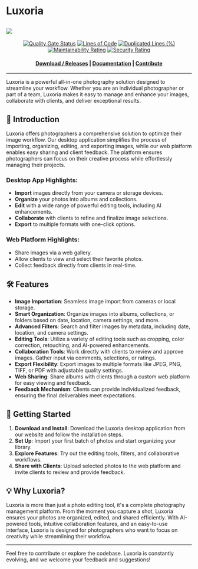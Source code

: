 # Luxoria

<image src="./docs/.assets/Luxoria_logo.png"></image>
----------------  

<div align="center">

[![Quality Gate Status](https://sonarqube.bluepelicandev.com/api/project_badges/measure?project=Luxoria-Desktop&metric=alert_status&token=sqb_c59d628d8e6087f1d92691a8b5027264ad1405bd)](https://sonarqube.bluepelicandev.com/dashboard?id=Luxoria-Desktop) [![Lines of Code](https://sonarqube.bluepelicandev.com/api/project_badges/measure?project=Luxoria-Desktop&metric=ncloc&token=sqb_c59d628d8e6087f1d92691a8b5027264ad1405bd)](https://sonarqube.bluepelicandev.com/dashboard?id=Luxoria-Desktop) [![Duplicated Lines (%)](https://sonarqube.bluepelicandev.com/api/project_badges/measure?project=Luxoria-Desktop&metric=duplicated_lines_density&token=sqb_c59d628d8e6087f1d92691a8b5027264ad1405bd)](https://sonarqube.bluepelicandev.com/dashboard?id=Luxoria-Desktop) [![Maintainability Rating](https://sonarqube.bluepelicandev.com/api/project_badges/measure?project=Luxoria-Desktop&metric=sqale_rating&token=sqb_c59d628d8e6087f1d92691a8b5027264ad1405bd)](https://sonarqube.bluepelicandev.com/dashboard?id=Luxoria-Desktop) [![Security Rating](https://sonarqube.bluepelicandev.com/api/project_badges/measure?project=Luxoria-Desktop&metric=security_rating&token=sqb_c59d628d8e6087f1d92691a8b5027264ad1405bd)](https://sonarqube.bluepelicandev.com/dashboard?id=Luxoria-Desktop)

</div>

<h4 align="center">
  <a href="https://github.com/EpitechPromo2026/G-EIP-700-STG-7-1-eip-lucas.hoch/releases">Download / Releases</a> |
  <a href="./docs">Documentation</a> |
  <a href="./docs/CONTRIBUTING.md">Contribute</a>
</h4>

----------------

Luxoria is a powerful all-in-one photography solution designed to streamline your workflow. Whether you are an individual photographer or part of a team, Luxoria makes it easy to manage and enhance your images, collaborate with clients, and deliver exceptional results.

## 📸 **Introduction**

Luxoria offers photographers a comprehensive solution to optimize their image workflow. Our desktop application simplifies the process of importing, organizing, editing, and exporting images, while our web platform enables easy sharing and client feedback. The platform ensures photographers can focus on their creative process while effortlessly managing their projects.

### **Desktop App Highlights**:
- **Import** images directly from your camera or storage devices.
- **Organize** your photos into albums and collections.
- **Edit** with a wide range of powerful editing tools, including AI enhancements.
- **Collaborate** with clients to refine and finalize image selections.
- **Export** to multiple formats with one-click options.

### **Web Platform Highlights**:
- Share images via a web gallery.
- Allow clients to view and select their favorite photos.
- Collect feedback directly from clients in real-time.

## 🛠️ **Features**

- **Image Importation**: Seamless image import from cameras or local storage.
- **Smart Organization**: Organize images into albums, collections, or folders based on date, location, camera settings, and more.
- **Advanced Filters**: Search and filter images by metadata, including date, location, and camera settings.
- **Editing Tools**: Utilize a variety of editing tools such as cropping, color correction, retouching, and AI-powered enhancements.
- **Collaboration Tools**: Work directly with clients to review and approve images. Gather input via comments, selections, or ratings.
- **Export Flexibility**: Export images to multiple formats like JPEG, PNG, TIFF, or PDF with adjustable quality settings.
- **Web Sharing**: Share albums with clients through a custom web platform for easy viewing and feedback.
- **Feedback Mechanism**: Clients can provide individualized feedback, ensuring the final deliverables meet expectations.

## 🚀 **Getting Started**

1. **Download and Install**: Download the Luxoria desktop application from our website and follow the installation steps.
2. **Set Up**: Import your first batch of photos and start organizing your library.
3. **Explore Features**: Try out the editing tools, filters, and collaborative workflows.
4. **Share with Clients**: Upload selected photos to the web platform and invite clients to review and provide feedback.

## 💡 **Why Luxoria?**

Luxoria is more than just a photo editing tool, it's a complete photography management platform. From the moment you capture a shot, Luxoria ensures your photos are organized, edited, and shared efficiently. With AI-powered tools, intuitive collaboration features, and an easy-to-use interface, Luxoria is designed for photographers who want to focus on creativity while streamlining their workflow.

---

Feel free to contribute or explore the codebase. Luxoria is constantly evolving, and we welcome your feedback and suggestions!